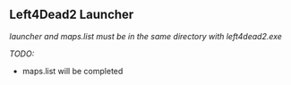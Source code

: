 ## Left4Dead2 Launcher


_launcher and maps.list must be in the same directory with left4dead2.exe_

_TODO:_
* maps.list will be completed
